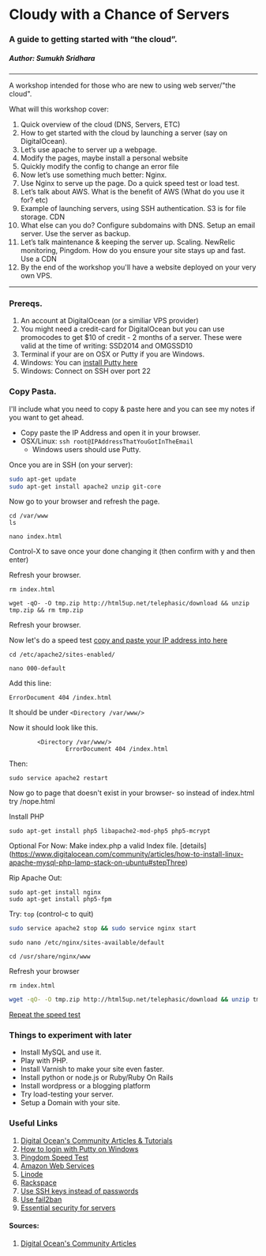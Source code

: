 Cloudy with a Chance of Servers
===================
### A guide to getting started with “the cloud”. 
##### Author: Sumukh Sridhara 
---
A workshop intended for those who are new to using web server/"the cloud". 

What will this workshop cover:

1. Quick overview of the cloud (DNS, Servers, ETC)
2. How to get started with the cloud by launching a server (say on DigitalOcean). 
3. Let’s use apache to server up a webpage. 
4. Modify the pages, maybe install a personal website
5. Quickly modify the config to change an error file
6. Now let’s use something much better: Nginx. 
7. Use Nginx to serve up the page. Do a quick speed test or load test.
8. Let’s talk about AWS. What is the benefit of AWS (What do you use it for? etc)
9. Example of launching servers, using SSH authentication. S3 is for file storage. CDN 
10. What else can you do? Configure subdomains with DNS. Setup an email server. Use the server as backup. 
11. Let’s talk maintenance & keeping the server up. Scaling. NewRelic monitoring, Pingdom. How do you ensure your site stays up and fast. Use a CDN
12. By the end of the workshop you'll have a website deployed on your very own VPS.

---

### Prereqs.
1. An account at DigitalOcean (or a similiar VPS provider)
  1. You might need a credit-card for DigitalOcean but you can use promocodes to get $10 of credit - 2 months of a server. These were valid at the time of writing: SSD2014 and OMGSSD10
2. Terminal if your are on OSX or Putty if you are Windows. 
  1. Windows: You can [install Putty here](http://www.chiark.greenend.org.uk/~sgtatham/putty/download.html)
  2. Windows: Connect on SSH over port 22

### Copy Pasta. 
I'll include what you need to copy & paste here and you can see my notes if you want to get ahead.

* Copy paste the IP Address and open it in your browser.
* OSX/Linux: `ssh root@IPAddressThatYouGotInTheEmail` 
  * Windows users should use Putty. 


Once you are in SSH (on your server):
```bash
sudo apt-get update
sudo apt-get install apache2 unzip git-core
```
Now go to your browser and refresh the page.
```
cd /var/www 
ls
```

```
nano index.html
```

Control-X to save once your done changing it (then confirm with y and then enter)


Refresh your browser.

```
rm index.html
```

```
wget -qO- -O tmp.zip http://html5up.net/telephasic/download && unzip tmp.zip && rm tmp.zip
```

Refresh your browser.

Now let's do a speed test [copy and paste your IP address into here](http://tools.pingdom.com/fpt/)

```
cd /etc/apache2/sites-enabled/
```

```
nano 000-default
```

Add this line: 
```
ErrorDocument 404 /index.html
``` 

It should be under `<Directory /var/www/>`

Now it should look like this. 
```
        <Directory /var/www/>
                ErrorDocument 404 /index.html
```

Then: 
```
sudo service apache2 restart
```


Now go to page that doesn't exist in your browser- so instead of index.html try /nope.html

Install PHP
```
sudo apt-get install php5 libapache2-mod-php5 php5-mcrypt
```

Optional For Now: Make index.php a valid Index file. [details] (https://www.digitalocean.com/community/articles/how-to-install-linux-apache-mysql-php-lamp-stack-on-ubuntu#stepThree)

Rip Apache Out:
```
sudo apt-get install nginx
sudo apt-get install php5-fpm
```

Try: `top` (control-c to quit)

```bash
sudo service apache2 stop && sudo service nginx start
```

```
sudo nano /etc/nginx/sites-available/default
```

```
cd /usr/share/nginx/www
```

Refresh your browser

```
rm index.html
```

```bash
wget -qO- -O tmp.zip http://html5up.net/telephasic/download && unzip tmp.zip && rm tmp.zip
```

[Repeat the speed test](http://tools.pingdom.com/fpt/)



### Things to experiment with later
* Install MySQL and use it.
* Play with PHP.
* Install Varnish to make your site even faster.
* Install python or node.js or Ruby/Ruby On Rails
* Install wordpress or a blogging platform
* Try load-testing your server.
* Setup a Domain with your site.

### Useful Links
1. [Digital Ocean's Community Articles & Tutorials](https://www.digitalocean.com/community/)
2. [How to login with Putty on Windows](https://www.digitalocean.com/community/articles/how-to-log-into-your-droplet-with-putty-for-windows-users)
3. [Pingdom Speed Test](http://tools.pingdom.com/fpt/)
4. [Amazon Web Services](http://aws.amazon.com/)
5. [Linode](http://linode.com)
6. [Rackspace](http://rackspace.com)
7. [Use SSH keys instead of passwords](https://www.digitalocean.com/community/articles/how-to-use-ssh-keys-with-digitalocean-droplets)
8. [Use fail2ban](https://www.digitalocean.com/community/articles/how-to-protect-ssh-with-fail2ban-on-ubuntu-12-04)
9. [Essential security for servers](http://plusbryan.com/my-first-5-minutes-on-a-server-or-essential-security-for-linux-servers)

#### Sources:
1. [Digital Ocean's Community Articles](https://www.digitalocean.com/community/)

